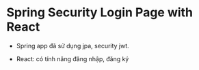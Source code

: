 # Spring Security Login Page with React

- Spring app đã sử dụng jpa, security jwt.

- React: có tính năng đăng nhập, đăng ký
